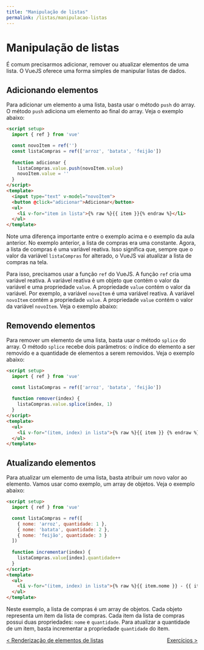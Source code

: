 ```yaml
---
title: "Manipulação de listas"
permalink: /listas/manipulacao-listas
---
```


# Manipulação de listas

É comum precisarmos adicionar, remover ou atualizar elementos de uma lista. O VueJS oferece uma forma simples de manipular listas de dados.

## Adicionando elementos

Para adicionar um elemento a uma lista, basta usar o método `push` do array. O método `push` adiciona um elemento ao final do array. Veja o exemplo abaixo:

```html
<script setup>
  import { ref } from 'vue'

  const novoItem = ref('')
  const listaCompras = ref(['arroz', 'batata', 'feijão'])
  
  function adicionar {
    listaCompras.value.push(novoItem.value)
    novoItem.value = ''
  }
</script>
<template>
  <input type="text" v-model="novoItem">
  <button @click="adicionar">Adicionar</button>
  <ul>
    <li v-for="item in lista">{% raw %}{{ item }}{% endraw %}</li>
  </ul>
</template>
```

Note uma diferença importante entre o exemplo acima e o exemplo da aula anterior. No exemplo anterior, a lista de compras era uma constante. Agora, a lista de compras é uma variável reativa. Isso significa que, sempre que o valor da variável `listaCompras` for alterado, o VueJS vai atualizar a lista de compras na tela.

Para isso, precisamos usar a função `ref` do VueJS. A função `ref` cria uma variável reativa. A variável reativa é um objeto que contém o valor da variável e uma propriedade `value`. A propriedade `value` contém o valor da variável. Por exemplo, a variável `novoItem` é uma variável reativa. A variável `novoItem` contém a propriedade `value`. A propriedade `value` contém o valor da variável `novoItem`. Veja o exemplo abaixo:

## Removendo elementos

Para remover um elemento de uma lista, basta usar o método `splice` do array. O método `splice` recebe dois parâmetros: o índice do elemento a ser removido e a quantidade de elementos a serem removidos. Veja o exemplo abaixo:

```html
<script setup>
  import { ref } from 'vue'

  const listaCompras = ref(['arroz', 'batata', 'feijão'])
  
  function remover(index) {
    listaCompras.value.splice(index, 1)
  }
</script>
<template>
  <ul>
    <li v-for="(item, index) in lista">{% raw %}{{ item }} {% endraw %}<button @click="remover(index)">Remover</button></li>
  </ul>
</template>
```

## Atualizando elementos

Para atualizar um elemento de uma lista, basta atribuir um novo valor ao elemento. Vamos usar como exemplo, um array de objetos. Veja o exemplo abaixo:

```html
<script setup>
  import { ref } from 'vue'

  const listaCompras = ref([
    { nome: 'arroz', quantidade: 1 },
    { nome: 'batata', quantidade: 2 },
    { nome: 'feijão', quantidade: 3 }
  ])
  
  function incrementar(index) {
    listaCompras.value[index].quantidade++
  }
</script>
<template>
  <ul>
    <li v-for="(item, index) in lista">{% raw %}{{ item.nome }} - {{ item.quantidade }} {% endraw %}<button @click="incrementar(index)">Incrementar</button></li>
  </ul>
</template>
```

Neste exemplo, a lista de compras é um array de objetos. Cada objeto representa um item da lista de compras. Cada item da lista de compras possui duas propriedades: `nome` e `quantidade`. Para atualizar a quantidade de um item, basta incrementar a propriedade `quantidade` do item.

<span style="display: flex; justify-content: space-between;"><span>[&lt; Renderização de elementos de listas](renderizacao-elementos.html "Anterior")</span><span>[Exercícios &gt;](exercicios.html "Próximo")</span></span>
